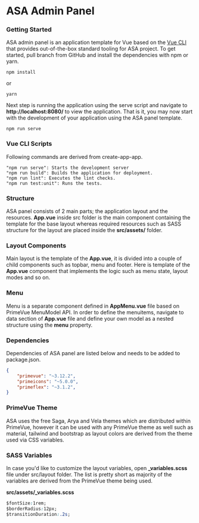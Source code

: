 #  ASA Admin Panel  
 
### Getting Started
ASA admin panel is an application template for Vue based on the [Vue CLI](https://cli.vuejs.org/) that provides out-of-the-box standard
tooling for ASA project. To get started, pull branch from GitHub and install the dependencies with npm or yarn.  
                
```
npm install
```

or

```
yarn
```

Next step is running the application using the serve script and navigate to **http://localhost:8080/** to view the application.
That is it, you may now start with the development of your application using the ASA panel template.</p>

```
npm run serve
```

### Vue CLI Scripts
Following commands are derived from create-app-app.
```
"npm run serve": Starts the development server
"npm run build": Builds the application for deployment.
"npm run lint": Executes the lint checks.
"npm run test:unit": Runs the tests.
```

### Structure
ASA panel consists of 2 main parts; the application layout and the resources. **App.vue** inside src folder is the main component containing the template for the base layout whereas required resources such as SASS structure for the layout are placed inside the **src/assets/** folder.</p>

### Layout Components
Main layout is the template of the **App.vue**, it is divided into a couple of child components such as topbar, menu and footer. Here is template of the
**App.vue** component that implements the logic such as menu state, layout modes and so on.

### Menu
Menu is a separate component defined in **AppMenu.vue** file based on PrimeVue MenuModel API. In order to define the menuitems,
navigate to data section of **App.vue** file and define your own model as a nested structure using the **menu** property.

### Dependencies
Dependencies of ASA panel are listed below and needs to be added to package.json.

```json
{
    "primevue": "~3.12.2",
    "primeicons": "~5.0.0",
    "primeflex": "~3.1.2",
}
```

### PrimeVue Theme
ASA uses the free Saga, Arya and Vela themes which are distributed within PrimeVue, however it can be used with any PrimeVue theme as well such as material, tailwind and bootstrap as layout colors are derived from the theme used via CSS variables.

### SASS Variables
In case you'd like to customize the layout variables, open **_variables.scss** file under src/layout folder. The list is pretty short as majority of the variables are derived from the PrimeVue theme being used.

**src/assets/_variables.scss**
```css
$fontSize:1rem;
$borderRadius:12px;
$transitionDuration:.2s;
```
